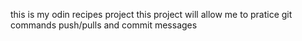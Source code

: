 this is my odin recipes project
this project will allow me to pratice 
git commands push/pulls and commit messages
 
